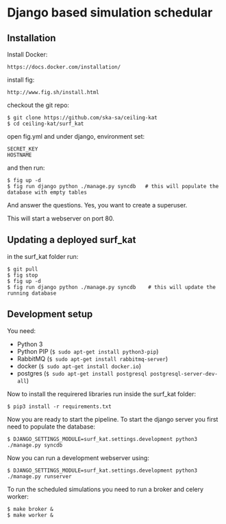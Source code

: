 Django based simulation schedular
=================================

Installation
------------

Install Docker:

    https://docs.docker.com/installation/

install fig:

    http://www.fig.sh/install.html

checkout the git repo:

    $ git clone https://github.com/ska-sa/ceiling-kat
    $ cd ceiling-kat/surf_kat

open fig.yml and under django, environment set:

    SECRET_KEY
    HOSTNAME

and then run:

    $ fig up -d
    $ fig run django python ./manage.py syncdb   # this will populate the database with empty tables

And answer the questions. Yes, you want to create a superuser.

This will start a webserver on port 80.


Updating a deployed surf_kat
----------------------------

in the surf_kat folder run:

    $ git pull
    $ fig stop
    $ fig up -d
    $ fig run django python ./manage.py syncdb    # this will update the running database


Development setup
-----------------

You need:

   * Python 3
   * Python PIP (`$ sudo apt-get install python3-pip`)
   * RabbitMQ (`$ sudo apt-get install rabbitmq-server`)
   * docker (`$ sudo apt-get install docker.io`)
   * postgres (`$ sudo apt-get install postgresql postgresql-server-dev-all`)

Now to install the requirered libraries run inside the surf_kat folder:

    $ pip3 install -r requirements.txt
   
Now you are ready to start the pipeline. To start the django server you first need to populate the database:

    $ DJANGO_SETTINGS_MODULE=surf_kat.settings.development python3 ./manage.py syncdb
   
Now you can run a development webserver using:

    $ DJANGO_SETTINGS_MODULE=surf_kat.settings.development python3 ./manage.py runserver
   
To run the scheduled simulations you need to run a broker and celery worker:

    $ make broker &
    $ make worker &
   
